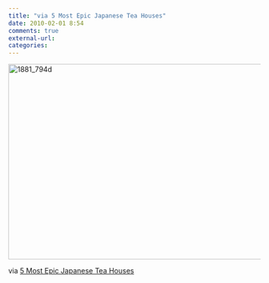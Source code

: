 ```yaml
---
title: "via 5 Most Epic Japanese Tea Houses"
date: 2010-02-01 8:54
comments: true
external-url:
categories:
---
```

[<img src="http://9.asset.soup.io/asset/0666/1881_794d.jpeg" width="600" height="390" alt="1881_794d" />][1]

via [5 Most Epic Japanese Tea Houses][2]  


  [1]: http://www.environmentalgraffiti.com/featured/most-epic-japanese-tea-houses/9003
  [2]: http://www.environmentalgraffiti.com/featured/most-epic-japanese-tea-houses/9003
